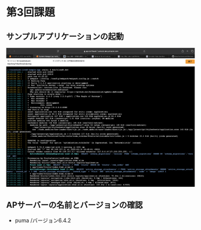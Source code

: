 # 第3回課題

## サンプルアプリケーションの起動
![AP起動](image1/1pumastart.png)

## APサーバーの名前とバージョンの確認
* puma /バージョン6.4.2

